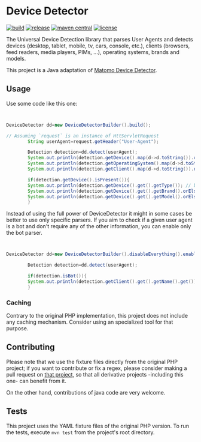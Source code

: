 # Device Detector

[![build](https://img.shields.io/github/workflow/status/mngsk/device-detector/build)](https://github.com/mngsk/device-detector/actions?query=workflow%3Abuild)
[![release](https://img.shields.io/github/v/release/mngsk/device-detector)](https://github.com/mngsk/device-detector/releases)
[![maven central](https://img.shields.io/maven-central/v/io.github.mngsk/device-detector)](https://search.maven.org/classic/#search|gav|1|g:"io.github.mngsk"%20AND%20a:"device-detector")
[![license](https://img.shields.io/github/license/mngsk/device-detector)](https://www.gnu.org/licenses/lgpl-3.0.html)

The Universal Device Detection library that parses User Agents and detects devices (desktop, tablet, mobile, tv, cars, console, etc.), clients (browsers, feed readers, media players, PIMs, ...), operating systems, brands and models.

This project is a Java adaptation of [Matomo Device Detector](https://github.com/matomo-org/device-detector).

## Usage

Use some code like this one:

```java


DeviceDetector dd=new DeviceDetectorBuilder().build();

// Assuming `request` is an instance of HttServletRequest
        String userAgent=request.getHeader("User-Agent");

        Detection detection=dd.detect(userAgent);
        System.out.println(detection.getDevice().map(d->d.toString()).orElse("unknown"));
        System.out.println(detection.getOperatingSystem().map(d->d.toString()).orElse("unknown"));
        System.out.println(detection.getClient().map(d->d.toString()).orElse("unknown"));

        if(detection.getDevice().isPresent()){
        System.out.println(detection.getDevice().get().getType()); // bot, browser, feed reader...
        System.out.println(detection.getDevice().get().getBrand().orElse("unknown"));
        System.out.println(detection.getDevice().get().getModel().orElse("unknown"));
        }
```

Instead of using the full power of DeviceDetector it might in some cases be better to use only specific parsers.
If you aim to check if a given user agent is a bot and don't require any of the other information, you can enable only the bot parser.

```java


DeviceDetector dd=new DeviceDetectorBuilder().disableEverything().enableBots().build();

        Detection detection=dd.detect(userAgent);

        if(detection.isBot()){
        System.out.println(detection.getClient().get().getName().get());
        }
```

### Caching

Contrary to the original PHP implementation, this project does not include any caching mechanism. Consider using an specialized tool for that purpose.

## Contributing

Please note that we use the fixture files directly from the original PHP project; if you want to contribute or fix a regex, please consider making a pull request on [that project](https://github.com/matomo-org/device-detector/pull/new/master), so that all derivative projects -including this one- can benefit from it.

On the other hand, contributions of java code are very welcome.

## Tests

This project uses the YAML fixture files of the original PHP version. To run the tests, execute `mvn test` from the project's root directory.
